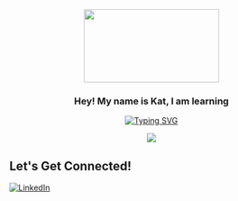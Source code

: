 <div align='center'>
 <image src="[https://media4.giphy.com/media/PoEDSg4boyn6OjnN1B/giphy.gifcid=ecf05e471qmo0gtvrwe881k9t4u5ecfuiph92mqfsi78lp6x&rid=giphy.gif&ct=s](https://i.giphy.com/media/PoEDSg4boyn6OjnN1B/giphy.webp)" width="240" height="130" >
</div>

<h3 align="center">
  Hey! My name is Kat, I am learning
</h3>

<p align="center">
<a href="https://git.io/typing-svg"><img src="https://readme-typing-svg.demolab.com?font=Silkscreen&duration=5027&pause=1000&color=7591F7&center=true&width=435&lines=how+to+code" alt="Typing SVG" /></a>
<p>

<p align="center">
<a href="https://github.com/anuraghazra/github-readme-stats">
  <img align="center" src="https://github-readme-stats.vercel.app/api?username=kmaikat&show_icons=true&theme=buefy&title_color=7591F7&icon_color=F79DF3&count_private=true" />
</a>
<p>



## Let's Get Connected!
<a href="https://youtu.be/dQw4w9WgXcQ" target="_blank">![LinkedIn](https://img.shields.io/badge/linkedin-%230077B5.svg?style=for-the-badge&logo=linkedin&logoColor=white)</a>
